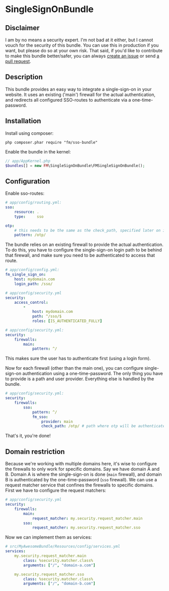 SingleSignOnBundle
==================

Disclaimer
--------
I am by no means a security expert. I'm not bad at it either, but I cannot vouch for the security of this bundle. 
You can use this in production if you want, but please do so at your own risk. 
That said, if you'd like to contribute to make this bundle better/safer, you can always [create an issue](https://github.com/financial-media/SingleSignOnBundle/issues) or send [a pull request](https://github.com/financial-media/SingleSignOnBundle/pulls).

Description
-----------
This bundle provides an easy way to integrate a single-sign-on in your website. It uses an existing ('main') firewall for the actual authentication,
and redirects all configured SSO-routes to authenticate via a one-time-password.


Installation
------------
Install using composer:

```
php composer.phar require "fm/sso-bundle" 
```

Enable the bundle in the kernel:

``` php
// app/AppKernel.php
$bundles[] = new FM\SingleSignOnBundle\FMSingleSignOnBundle();
```

Configuration
-------------

Enable sso-routes:

``` yaml
# app/config/routing.yml:
sso:
    resource: .
    type:     sso

otp:
    # this needs to be the same as the check_path, specified later on in security.yml
    pattern: /otp/
```

The bundle relies on an existing firewall to provide the actual authentication.
To do this, you have to configure the single-sign-on login path to be behind that firewall,
and make sure you need to be authenticated to access that route.

``` yaml
# app/config/config.yml:
fm_single_sign_on:
    host: mydomain.com
    login_path: /sso/
```

``` yaml
# app/config/security.yml
security:
    access_control:
        -
            host: mydomain.com
            path: ^/sso/$
            roles: [IS_AUTHENTICATED_FULLY]
```

``` yaml
# app/config/security.yml:
security:
    firewalls:
        main:
            pattern: ^/
```

This makes sure the user has to authenticate first (using a login form).

Now for each firewall (other than the main one), you can configure single-sign-on authentication using a one-time-password.
The only thing you have to provide is a path and user provider. Everything else is handled by the bundle.

``` yaml
# app/config/security.yml:
security:
    firewalls:
        sso:
            pattern: ^/
            fm_sso:
                provider: main
                check_path: /otp/ # path where otp will be authenticated
```

That's it, you're done!


Domain restriction
------------------
Because we're working with multiple domains here, it's wise to configure the firewalls to only work for specific domains.
Say we have domain A and B. Domain A is where the single-sign-on is done (`main` firewall), and domain B is authenticated by the one-time-password (`sso` firewall).
We can use a request matcher service that confines the firewalls to specific domains. First we have to configure the request matchers:

``` yaml
# app/config/security.yml
security:
    firewalls:
        main:
            request_matcher: my.security.request_matcher.main
        sso:
            request_matcher: my.security.request_matcher.sso
```

Now we can implement them as services:

``` yaml
# src/MyAwesomeBundle/Resources/config/services.yml
services:
    my.security.request_matcher.main
        class: %security.matcher.class%
        arguments: ["/", "domain-a.com"]

    my.security.request_matcher.sso
        class: %security.matcher.class%
        arguments: ["/", "domain-b.com"]
```
